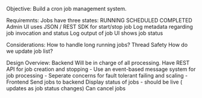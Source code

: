 Objective: 
  Build a cron job management system. 

Requiremnts:
    Jobs have three states:
        RUNNING
        SCHEDULED
        COMPLETED   
    Admin UI uses JSON / REST
    SDK for start/stop job
    Log metadata regarding job invocation and status
    Log output of job
    UI shows job status

Considerations:
    How to handle long running jobs?
    Thread Safety
    How do we update job list?



Design Overview:
    Backend
     Will be in charge of all processing. 
     Have REST API for job creation and stopping
        - Use an event-based message system for job processing
        - Seperate concerns for fault tolerant failing and scaling
        - 
    Frontend
        Send jobs to backend
        Display status of jobs
            - should be live ( updates as job status changes)
        Can cancel jobs
